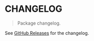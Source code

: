 # CHANGELOG

> Package changelog.

See [GitHub Releases](https://github.com/stdlib-js/assert-is-uint8clampedarray/releases) for the changelog.